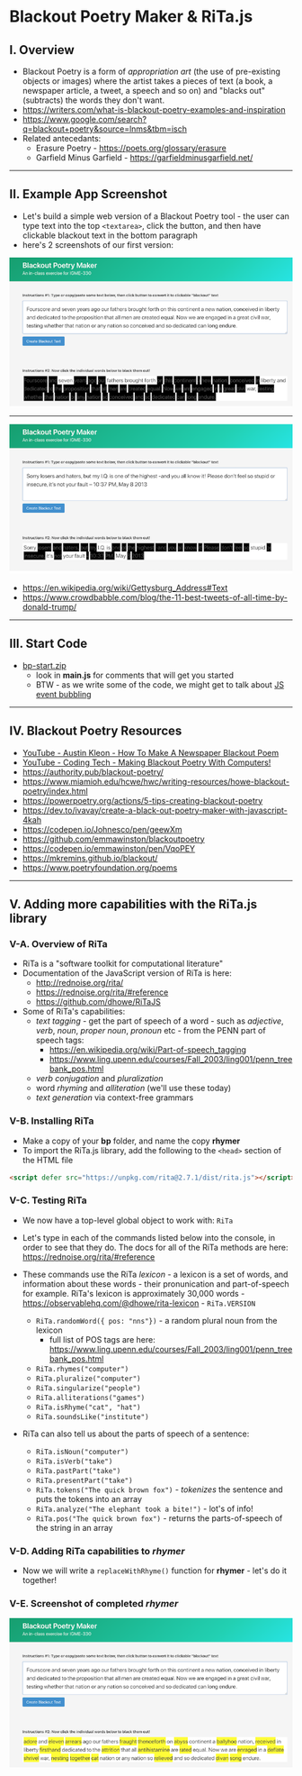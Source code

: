 # Blackout Poetry Maker & RiTa.js

## I. Overview

- Blackout Poetry is a form of *appropriation art* (the use of pre-existing objects or images) where the artist takes a pieces of text (a book, a newspaper article, a tweet, a speech and so on) and "blacks out" (subtracts) the words they don't want.
- https://writers.com/what-is-blackout-poetry-examples-and-inspiration
- https://www.google.com/search?q=blackout+poetry&source=lnms&tbm=isch
- Related antecedants:
  - Erasure Poetry - https://poets.org/glossary/erasure
  - Garfield Minus Garfield - https://garfieldminusgarfield.net/

<hr>

## II. Example App Screenshot

- Let's build a simple web version of a Blackout Poetry tool - the user can type text into the top `<textarea>`, click the button, and then have clickable blackout text in the bottom paragraph
- here's 2 screenshots of our first version:

![screenshot](_images/_bpm/bpm-1.png)

<hr>

![screenshot](_images/_bpm/bpm-2.png)

- https://en.wikipedia.org/wiki/Gettysburg_Address#Text
- https://www.crowdbabble.com/blog/the-11-best-tweets-of-all-time-by-donald-trump/

<hr>

## III. Start Code
- [bp-start.zip](_files/bp-start.zip)
  - look in **main.js** for comments that will get you started 
  - BTW - as we write some of the code, we might get to talk about [JS event bubbling](https://javascript.info/bubbling-and-capturing)


<hr>

## IV. Blackout Poetry Resources
- [YouTube - Austin Kleon - How To Make A Newspaper Blackout Poem](https://youtu.be/wKpVgoGr6kE)
- [YouTube - Coding Tech - Making Blackout Poetry With Computers!](https://www.youtube.com/watch?v=hoxS_tLbqYs)
- https://authority.pub/blackout-poetry/
- https://www.miamioh.edu/hcwe/hwc/writing-resources/howe-blackout-poetry/index.html
- https://powerpoetry.org/actions/5-tips-creating-blackout-poetry
- https://dev.to/ivavay/create-a-black-out-poetry-maker-with-javascript-4kah
- https://codepen.io/Johnesco/pen/geewXm
- https://github.com/emmawinston/blackoutpoetry
- https://codepen.io/emmawinston/pen/VqoPEY
- https://mkremins.github.io/blackout/
- https://www.poetryfoundation.org/poems

<hr>

## V. Adding more capabilities with the RiTa.js library

### V-A. Overview of RiTa
- RiTa is a "software toolkit for computational literature"
- Documentation of the JavaScript version of RiTa is here: 
  - http://rednoise.org/rita/
  - https://rednoise.org/rita/#reference
  - https://github.com/dhowe/RiTaJS
- Some of RiTa's capabilities:
  - *text tagging* - get the part of speech of a word - such as *adjective*, *verb*, *noun*, *proper noun*, *pronoun* etc  - from the PENN part of speech tags: 
    - https://en.wikipedia.org/wiki/Part-of-speech_tagging
    - https://www.ling.upenn.edu/courses/Fall_2003/ling001/penn_treebank_pos.html
  - *verb conjugation* and *pluralization*
  - word *rhyming* and *alliteration* (we'll use these today)
  - *text generation* via context-free grammars

### V-B. Installing RiTa

- Make a copy of your **bp** folder, and name the copy **rhymer**
- To import the RiTa.js library, add the following to the `<head>` section of the HTML file

```html
<script defer src="https://unpkg.com/rita@2.7.1/dist/rita.js"></script>
```

### V-C. Testing RiTa

- We now have a top-level global object to work with: `RiTa`
- Let's type in each of the commands listed below into the console, in order to see that they do. The docs for all of the RiTa methods are here: https://rednoise.org/rita/#reference
- These commands use the RiTa *lexicon* - a lexicon is a set of words, and information about these words - their pronunication and part-of-speech for example. RiTa's lexicon is approximately 30,000 words - https://observablehq.com/@dhowe/rita-lexicon
        - `RiTa.VERSION`
	- `RiTa.randomWord({ pos: "nns"})` - a random plural noun from the lexicon
	  - full list of POS tags are here: https://www.ling.upenn.edu/courses/Fall_2003/ling001/penn_treebank_pos.html
	- `RiTa.rhymes("computer")`
	- `RiTa.pluralize("computer")`
	- `RiTa.singularize("people")`
	- `RiTa.alliterations("games")`
	- `RiTa.isRhyme("cat", "hat")`
	- `RiTa.soundsLike("institute")`

- RiTa can also tell us about the parts of speech of a sentence:
	 - `RiTa.isNoun("computer")`
	 - `RiTa.isVerb("take")`
	 - `RiTa.pastPart("take")`
	 - `RiTa.presentPart("take")`
	 - `RiTa.tokens("The quick brown fox")` - *tokenizes* the sentence and puts the tokens into an array
	 - `RiTa.analyze("The elephant took a bite!")` - lot's of info!
	 - `RiTa.pos("The quick brown fox")` - returns the parts-of-speech of the string in an array
	
### V-D. Adding RiTa capabilities to *rhymer*

- Now we will write a `replaceWithRhyme()` function for **rhymer** - let's do it together!

### V-E. Screenshot of completed *rhymer*

![screenshot](_images/_bpm/bpm-3.png)
